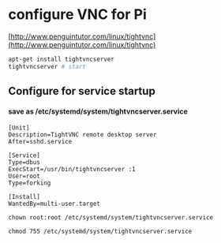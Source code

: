 # configure VNC for Pi

[http://www.penguintutor.com/linux/tightvnc](http://www.penguintutor.com/linux/tightvnc)

```bash
apt-get install tightvncserver
tightvncserver # start
```

## Configure for service startup

#### save as /etc/systemd/system/tightvncserver.service

```
[Unit]
Description=TightVNC remote desktop server
After=sshd.service

[Service]
Type=dbus
ExecStart=/usr/bin/tightvncserver :1
User=root
Type=forking

[Install]
WantedBy=multi-user.target
```

```
chown root:root /etc/systemd/system/tightvncserver.service
```

```
chmod 755 /etc/systemd/system/tightvncserver.service
```



